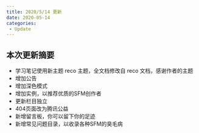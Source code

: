 ```yaml
---
title: 2020/5/14 更新
date: 2020-05-14
categories:
 - Update
---
```


## 本次更新摘要

- 学习笔记使用新主题 reco 主题，全文档修改自 reco 文档，感谢作者的主题
 - 增加公告
 - 增加深色模式
 - 增加实例，以推荐优质的SFM创作者
 - 更新栏目独立
 - 404页面改为腾讯公益
 - 新增留言板，你可以留下你的足迹
 - 新增常见问题目录，以收录各种SFM的臭毛病
 